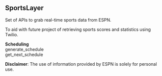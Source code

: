 ## **SportsLayer**

Set of APIs to grab real-time sports data from ESPN.

To aid with future project of retrieving sports scores and statistics using Twilio.

**Scheduling**  
generate_schedule  
get_next_schedule  

**Disclaimer**:
The use of information provided by ESPN is solely for personal use. 
